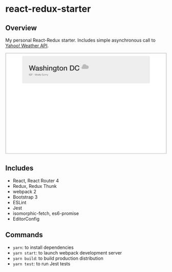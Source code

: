 # react-redux-starter

## Overview
My personal React-Redux starter. Includes simple asynchronous call to [Yahoo! Weather API](https://developer.yahoo.com/weather/).

![alt text](https://raw.githubusercontent.com/bryanesmith/react-redux-starter/master/screenshots/1.png "Screenshot of starter app")

## Includes
* React, React Router 4
* Redux, Redux Thunk
* webpack 2
* Bootstrap 3
* ESLint
* Jest
* isomorphic-fetch, es6-promise
* EditorConfig

## Commands
* `yarn`: to install dependencies
* `yarn start`: to launch webpack development server
* `yarn build`: to build production distribution
* `yarn test`: to run Jest tests
